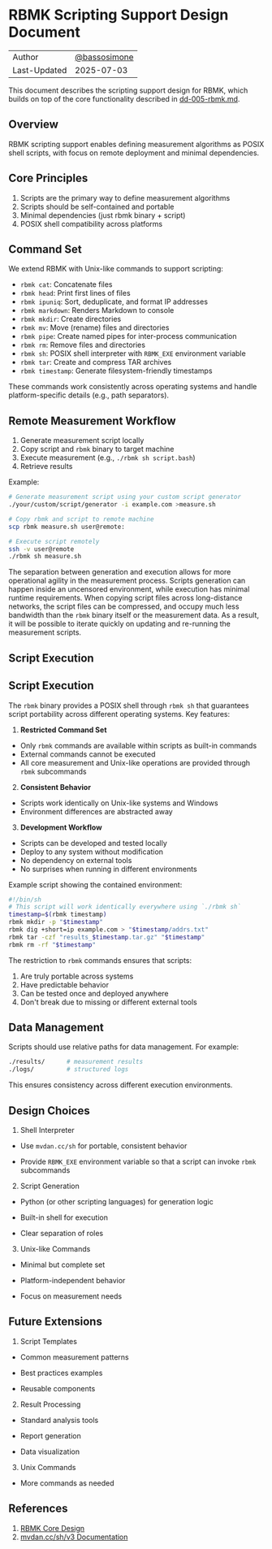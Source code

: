 # RBMK Scripting Support Design Document

|              |                                                |
|--------------|------------------------------------------------|
| Author       | [@bassosimone](https://github.com/bassosimone) |
| Last-Updated | 2025-07-03                                     |

This document describes the scripting support design
for RBMK, which builds on top of the core functionality
described in [dd-005-rbmk.md](dd-005-rbmk.md).

## Overview

RBMK scripting support enables defining measurement
algorithms as POSIX shell scripts, with focus on remote deployment
and minimal dependencies.

## Core Principles

1. Scripts are the primary way to define measurement algorithms
2. Scripts should be self-contained and portable
3. Minimal dependencies (just rbmk binary + script)
4. POSIX shell compatibility across platforms

## Command Set

We extend RBMK with Unix-like commands to support scripting:

- `rbmk cat`: Concatenate files
- `rbmk head`: Print first lines of files
- `rbmk ipuniq`: Sort, deduplicate, and format IP addresses
- `rbmk markdown`: Renders Markdown to console
- `rbmk mkdir`: Create directories
- `rbmk mv`: Move (rename) files and directories
- `rbmk pipe`: Create named pipes for inter-process communication
- `rbmk rm`: Remove files and directories
- `rbmk sh`: POSIX shell interpreter with `RBMK_EXE` environment variable
- `rbmk tar`: Create and compress TAR archives
- `rbmk timestamp`: Generate filesystem-friendly timestamps

These commands work consistently across operating systems and handle
platform-specific details (e.g., path separators).

## Remote Measurement Workflow

1. Generate measurement script locally
2. Copy script and `rbmk` binary to target machine
3. Execute measurement (e.g., `./rbmk sh script.bash`)
4. Retrieve results

Example:

```bash
# Generate measurement script using your custom script generator
./your/custom/script/generator -i example.com >measure.sh

# Copy rbmk and script to remote machine
scp rbmk measure.sh user@remote:

# Execute script remotely
ssh -v user@remote
./rbmk sh measure.sh
```

The separation between generation and execution allows for more
operational agility in the measurement process. Scripts generation
can happen inside an uncensored environment, while execution has
minimal runtime requirements. When copying script files across
long-distance networks, the script files can be compressed, and
occupy much less bandwidth than the `rbmk` binary itself or
the measurement data. As a result, it will be possible to iterate
quickly on updating and re-running the measurement scripts.

## Script Execution

## Script Execution

The `rbmk` binary provides a POSIX shell through `rbmk sh` that guarantees
script portability across different operating systems. Key features:

1. **Restricted Command Set**

- Only `rbmk` commands are available within scripts as built-in commands
- External commands cannot be executed
- All core measurement and Unix-like operations are provided through `rbmk` subcommands

2. **Consistent Behavior**

- Scripts work identically on Unix-like systems and Windows
- Environment differences are abstracted away

3. **Development Workflow**

- Scripts can be developed and tested locally
- Deploy to any system without modification
- No dependency on external tools
- No surprises when running in different environments

Example script showing the contained environment:

```bash
#!/bin/sh
# This script will work identically everywhere using `./rbmk sh`
timestamp=$(rbmk timestamp)
rbmk mkdir -p "$timestamp"
rbmk dig +short=ip example.com > "$timestamp/addrs.txt"
rbmk tar -czf "results_$timestamp.tar.gz" "$timestamp"
rbmk rm -rf "$timestamp"
```

The restriction to `rbmk` commands ensures that scripts:

1. Are truly portable across systems
2. Have predictable behavior
3. Can be tested once and deployed anywhere
4. Don't break due to missing or different external tools

## Data Management

Scripts should use relative paths for data management. For example:

```bash
./results/      # measurement results
./logs/         # structured logs
```

This ensures consistency across different execution environments.

## Design Choices

1. Shell Interpreter

- Use `mvdan.cc/sh` for portable, consistent behavior

- Provide `RBMK_EXE` environment variable so that a script can
invoke `rbmk` subcommands

2. Script Generation

- Python (or other scripting languages) for generation logic

- Built-in shell for execution

- Clear separation of roles

3. Unix-like Commands

- Minimal but complete set

- Platform-independent behavior

- Focus on measurement needs

## Future Extensions

1. Script Templates

- Common measurement patterns

- Best practices examples

- Reusable components

2. Result Processing

- Standard analysis tools

- Report generation

- Data visualization

3. Unix Commands

- More commands as needed

## References

1. [RBMK Core Design](dd-005-rbmk.md)
2. [mvdan.cc/sh/v3 Documentation](https://pkg.go.dev/mvdan.cc/sh/v3)

